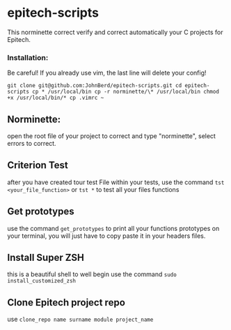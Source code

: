 # epitech-scripts


This norminette correct verify and correct automatically your C projects for Epitech.

### Installation:

Be careful! If you already use vim, the last line will delete your config!

`git clone git@github.com:JohnBerd/epitech-scripts.git
cd epitech-scripts
cp * /usr/local/bin
cp -r norminette/\* /usr/local/bin
chmod +x /usr/local/bin/*
cp .vimrc ~`

## Norminette:

open the root file of your project to correct and type "norminette", select errors to correct.

## Criterion Test

after you have created tour test File within your tests, use the command `tst <your_file_function>` or `tst *` to test all your files functions

## Get prototypes

use the command `get_prototypes` to print all your functions prototypes on your terminal, you will just have to copy paste it in your headers files.

## Install Super ZSH

this is a beautiful shell to well begin
use the command `sudo install_customized_zsh`

## Clone Epitech project repo

use `clone_repo name surname module project_name`
